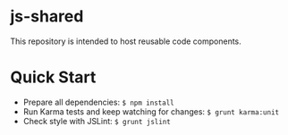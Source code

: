 # js-shared
This repository is intended to host reusable code components.

# Quick Start

* Prepare all dependencies: 
`$ npm install`
* Run Karma tests and keep watching for changes:
`$ grunt karma:unit` 
* Check style with JSLint:
`$ grunt jslint`

